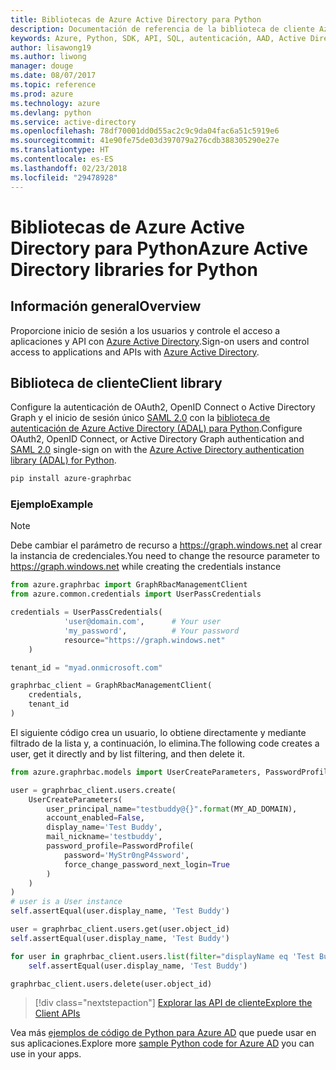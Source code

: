 ```yaml
---
title: Bibliotecas de Azure Active Directory para Python
description: Documentación de referencia de la biblioteca de cliente Azure Active Directory para Python
keywords: Azure, Python, SDK, API, SQL, autenticación, AAD, Active Directory , Graph, OAuth 2.0
author: lisawong19
ms.author: liwong
manager: douge
ms.date: 08/07/2017
ms.topic: reference
ms.prod: azure
ms.technology: azure
ms.devlang: python
ms.service: active-directory
ms.openlocfilehash: 78df70001dd0d55ac2c9c9da04fac6a51c5919e6
ms.sourcegitcommit: 41e90fe75de03d397079a276cdb388305290e27e
ms.translationtype: HT
ms.contentlocale: es-ES
ms.lasthandoff: 02/23/2018
ms.locfileid: "29478928"
---
```

# <a name="azure-active-directory-libraries-for-python"></a><span data-ttu-id="ea0cb-104">Bibliotecas de Azure Active Directory para Python</span><span class="sxs-lookup"><span data-stu-id="ea0cb-104">Azure Active Directory libraries for Python</span></span>

## <a name="overview"></a><span data-ttu-id="ea0cb-105">Información general</span><span class="sxs-lookup"><span data-stu-id="ea0cb-105">Overview</span></span>

<span data-ttu-id="ea0cb-106">Proporcione inicio de sesión a los usuarios y controle el acceso a aplicaciones y API con [Azure Active Directory](/azure/active-directory/active-directory-whatis).</span><span class="sxs-lookup"><span data-stu-id="ea0cb-106">Sign-on users and control access to applications and APIs with [Azure Active Directory](/azure/active-directory/active-directory-whatis).</span></span>

## <a name="client-library"></a><span data-ttu-id="ea0cb-107">Biblioteca de cliente</span><span class="sxs-lookup"><span data-stu-id="ea0cb-107">Client library</span></span>

<span data-ttu-id="ea0cb-108">Configure la autenticación de OAuth2, OpenID Connect o Active Directory Graph y el inicio de sesión único [SAML 2.0](https://docs.microsoft.com/azure/active-directory/develop/active-directory-saml-protocol-reference) con la [biblioteca de autenticación de Azure Active Directory (ADAL) para Python](https://github.com/AzureAD/azure-activedirectory-library-for-python).</span><span class="sxs-lookup"><span data-stu-id="ea0cb-108">Configure OAuth2, OpenID Connect, or Active Directory Graph authentication and [SAML 2.0](https://docs.microsoft.com/azure/active-directory/develop/active-directory-saml-protocol-reference) single-sign on with the [Azure Active Directory authentication library (ADAL) for Python](https://github.com/AzureAD/azure-activedirectory-library-for-python).</span></span>

```bash
pip install azure-graphrbac
```

### <a name="example"></a><span data-ttu-id="ea0cb-109">Ejemplo</span><span class="sxs-lookup"><span data-stu-id="ea0cb-109">Example</span></span>
> [!NOTE]
> <span data-ttu-id="ea0cb-110">Debe cambiar el parámetro de recurso a https://graph.windows.net al crear la instancia de credenciales.</span><span class="sxs-lookup"><span data-stu-id="ea0cb-110">You need to change the resource parameter to https://graph.windows.net while creating the credentials instance</span></span>

```python
from azure.graphrbac import GraphRbacManagementClient
from azure.common.credentials import UserPassCredentials

credentials = UserPassCredentials(
            'user@domain.com',      # Your user
            'my_password',          # Your password
            resource="https://graph.windows.net"
    )

tenant_id = "myad.onmicrosoft.com"

graphrbac_client = GraphRbacManagementClient(
    credentials,
    tenant_id
)
```
<span data-ttu-id="ea0cb-111">El siguiente código crea un usuario, lo obtiene directamente y mediante filtrado de la lista y, a continuación, lo elimina.</span><span class="sxs-lookup"><span data-stu-id="ea0cb-111">The following code creates a user, get it directly and by list filtering, and then delete it.</span></span>
```python
from azure.graphrbac.models import UserCreateParameters, PasswordProfile

user = graphrbac_client.users.create(
    UserCreateParameters(
        user_principal_name="testbuddy@{}".format(MY_AD_DOMAIN),
        account_enabled=False,
        display_name='Test Buddy',
        mail_nickname='testbuddy',
        password_profile=PasswordProfile(
            password='MyStr0ngP4ssword',
            force_change_password_next_login=True
        )
    )
)
# user is a User instance
self.assertEqual(user.display_name, 'Test Buddy')

user = graphrbac_client.users.get(user.object_id)
self.assertEqual(user.display_name, 'Test Buddy')

for user in graphrbac_client.users.list(filter="displayName eq 'Test Buddy'"):
    self.assertEqual(user.display_name, 'Test Buddy')

graphrbac_client.users.delete(user.object_id)
```

> [!div class="nextstepaction"]
> [<span data-ttu-id="ea0cb-112">Explorar las API de cliente</span><span class="sxs-lookup"><span data-stu-id="ea0cb-112">Explore the Client APIs</span></span>](/python/api/overview/azure/activedirectory/client)

<span data-ttu-id="ea0cb-113">Vea más [ejemplos de código de Python para Azure AD](https://azure.microsoft.com/en-us/resources/samples/?term=active+directory&platform=python) que puede usar en sus aplicaciones.</span><span class="sxs-lookup"><span data-stu-id="ea0cb-113">Explore more [sample Python code for Azure AD](https://azure.microsoft.com/en-us/resources/samples/?term=active+directory&platform=python) you can use in your apps.</span></span>